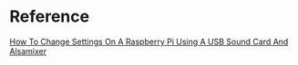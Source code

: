 # Reference

[How To Change Settings On A Raspberry Pi Using A USB Sound Card And Alsamixer](https://www.youtube.com/embed/IukCoUt39XA)

